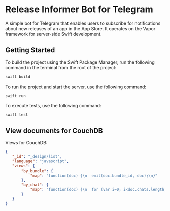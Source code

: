 # Release Informer Bot for Telegram

A simple bot for Telegram that enables users to subscribe for notifications about new releases of an app in the App Store. It operates on the Vapor framework for server-side Swift development. 

## Getting Started

To build the project using the Swift Package Manager, run the following command in the terminal from the root of the project:
```bash
swift build
```

To run the project and start the server, use the following command:
```bash
swift run
```

To execute tests, use the following command:
```bash
swift test
```

## View documents for CouchDB

Views for CouchDB:
```json
{
   "_id": "_design/list",
   "language": "javascript",
   "views": {
       "by_bundle": {
           "map": "function(doc) {\n  emit(doc.bundle_id, doc);\n}"
       },
       "by_chat": {
           "map": "function(doc) {\n  for (var i=0; i<doc.chats.length; i++) {\n    emit(doc.chats[i], doc);\n  }\n}"
       }
   }
}
```
